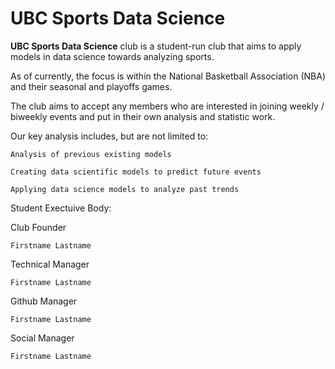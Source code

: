 # UBC Sports Data Science 

**UBC Sports Data Science** club is a student-run club that aims to apply models in data science towards analyzing sports.

As of currently, the focus is within the National Basketball Association (NBA) and their seasonal and playoffs games.

The club aims to accept any members who are interested in joining weekly / biweekly events and put in their own analysis and statistic work. 

Our key analysis includes, but are not limited to:
```
Analysis of previous existing models

Creating data scientific models to predict future events

Applying data science models to analyze past trends
```

Student Exectuive Body:


Club Founder

```Firstname Lastname```

Technical Manager

```Firstname Lastname```

Github Manager

```Firstname Lastname```

Social Manager 

```Firstname Lastname```
